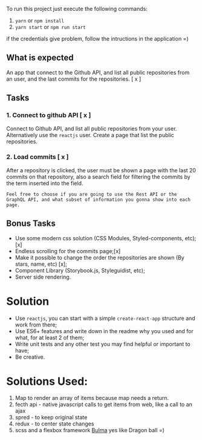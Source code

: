 To run this project just execute the following commands:

1. `yarn` or `npm install`
2. `yarn start` or `npm run start`

if the credentials give problem, follow the intructions in the application  =)


## What is expected
An app that connect to the Github API, and list all public repositories from an user, and the last commits for the repositories. [ x ] 

## Tasks

### 1. Connect to github API [ x ] 
Connect to Github API, and list all public repositories from your user. Alternatively use the `reactjs` user.
Create a page that list the public repositories.

### 2. Load commits [ x ] 
After a repository is clicked, the user must be shown a page with the last 20 commits on that repository, also a search field for filtering the commits by the term inserted into the field.

```
Feel free to choose if you are going to use the Rest API or the GraphQL API, and what subset of information you gonna show into each page.
```

## Bonus Tasks
- Use some modern css solution (CSS Modules, Styled-components, etc); [x] 
- Endless scrolling for the commits page;[x]
- Make it possible to change the order the repositories are shown (By stars, name, etc) [x];
- Component Library (Storybook.js, Styleguidist, etc);
- Server side rendering.

# Solution
- Use `reactjs`, you can start with a simple `create-react-app` structure and work from there;
- Use ES6+ features and write down in the readme why you used and for what, for at least 2 of them;
- Write unit tests and any other test you may find helpful or important to have;
- Be creative.

# Solutions Used:
  1. Map to render an array of items because map needs a return.
  2. fecth api - native javascript calls to get items from web, like a call to an ajax
  3. spred - to keep original state
  4. redux - to center state changes
  5. scss and a flexbox framework [Bulma](https://bulma.io/) yes like Dragon ball =)
